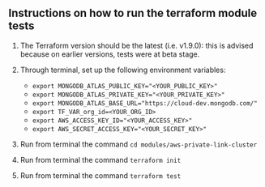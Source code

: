 ## Instructions on how to run the terraform module tests

1. The Terraform version should be the latest (i.e. v1.9.0): this is advised because on earlier versions, tests were at beta stage.

2. Through terminal, set up the following environment variables: 
    -  `export MONGODB_ATLAS_PUBLIC_KEY="<YOUR_PUBLIC_KEY>"`
    -  `export MONGODB_ATLAS_PRIVATE_KEY="<YOUR_PRIVATE_KEY>"`
    -  `export MONGODB_ATLAS_BASE_URL="https://cloud-dev.mongodb.com/"` 
    -  `export TF_VAR_org_id=<YOUR_ORG_ID>`
    -  `export AWS_ACCESS_KEY_ID="<YOUR_ACCESS_KEY>"`
    -  `export AWS_SECRET_ACCESS_KEY="<YOUR_SECRET_KEY>"`

3. Run from terminal the command `cd modules/aws-private-link-cluster`

4. Run from terminal the command `terraform init`

5. Run from terminal the command `terraform test`
